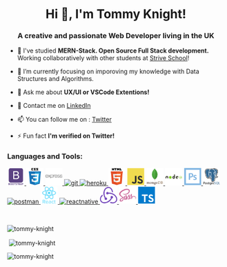 ### 

<h1 align="center">Hi 👋, I'm Tommy Knight!</h1>
<h3 align="center">A creative and passionate Web Developer living in the UK</h3>

- 🌱 I've studied **MERN-Stack. Open Source Full Stack development.** Working collaboratively with other students at <a href="https://strive.school">Strive School</a>!

- 🔭 I’m currently focusing on imporoving my knowledge with Data Structures and Algorithms. 

- 💬 Ask me about **UX/UI or VSCode Extentions!**

- 📄 Contact me on [LinkedIn][2]

- 📫 You can follow me on :  [Twitter][1]

- ⚡ Fun fact **I'm verified on Twitter!**

<h3 align="left">Languages and Tools:</h3>
<p align="left"><a href="https://getbootstrap.com" target="_blank"> <img src="https://raw.githubusercontent.com/devicons/devicon/master/icons/bootstrap/bootstrap-plain-wordmark.svg" alt="bootstrap" width="40" height="40"/> </a> <a href="https://www.w3schools.com/css/" target="_blank"> <img src="https://raw.githubusercontent.com/devicons/devicon/master/icons/css3/css3-original-wordmark.svg" alt="css3" width="40" height="40"/> </a> <a href="https://expressjs.com" target="_blank"> <img src="https://raw.githubusercontent.com/devicons/devicon/master/icons/express/express-original-wordmark.svg" alt="express" width="40" height="40"/> </a> <a href="https://git-scm.com/" target="_blank"> <img src="https://www.vectorlogo.zone/logos/git-scm/git-scm-icon.svg" alt="git" width="40" height="40"/> </a> <a href="https://heroku.com" target="_blank"> <img src="https://www.vectorlogo.zone/logos/heroku/heroku-icon.svg" alt="heroku" width="40" height="40"/> </a> <a href="https://www.w3.org/html/" target="_blank"> <img src="https://raw.githubusercontent.com/devicons/devicon/master/icons/html5/html5-original-wordmark.svg" alt="html5" width="40" height="40"/> </a> <a href="https://developer.mozilla.org/en-US/docs/Web/JavaScript" target="_blank"> <img src="https://raw.githubusercontent.com/devicons/devicon/master/icons/javascript/javascript-original.svg" alt="javascript" width="40" height="40"/> </a>  <a href="https://www.mongodb.com/" target="_blank"> <img src="https://raw.githubusercontent.com/devicons/devicon/master/icons/mongodb/mongodb-original-wordmark.svg" alt="mongodb" width="40" height="40"/> </a> <a href="https://nodejs.org" target="_blank"> <img src="https://raw.githubusercontent.com/devicons/devicon/master/icons/nodejs/nodejs-original-wordmark.svg" alt="nodejs" width="40" height="40"/> </a> <a href="https://www.photoshop.com/en" target="_blank"> <img src="https://raw.githubusercontent.com/devicons/devicon/master/icons/photoshop/photoshop-line.svg" alt="photoshop" width="40" height="40"/> </a> <a href="https://www.postgresql.org" target="_blank"> <img src="https://raw.githubusercontent.com/devicons/devicon/master/icons/postgresql/postgresql-original-wordmark.svg" alt="postgresql" width="40" height="40"/> </a> <a href="https://postman.com" target="_blank"> <img src="https://www.vectorlogo.zone/logos/getpostman/getpostman-icon.svg" alt="postman" width="40" height="40"/> </a> <a href="https://reactjs.org/" target="_blank"> <img src="https://raw.githubusercontent.com/devicons/devicon/master/icons/react/react-original-wordmark.svg" alt="react" width="40" height="40"/> </a> <a href="https://reactnative.dev/" target="_blank"> <img src="https://reactnative.dev/img/header_logo.svg" alt="reactnative" width="40" height="40"/> </a> <a href="https://redux.js.org" target="_blank"> <img src="https://raw.githubusercontent.com/devicons/devicon/master/icons/redux/redux-original.svg" alt="redux" width="40" height="40"/> </a> <a href="https://sass-lang.com" target="_blank"> <img src="https://raw.githubusercontent.com/devicons/devicon/master/icons/sass/sass-original.svg" alt="sass" width="40" height="40"/> </a> <a href="https://www.typescriptlang.org/" target="_blank"> <img src="https://raw.githubusercontent.com/devicons/devicon/master/icons/typescript/typescript-original.svg" alt="typescript" width="40" height="40"/> </a>  </p>

<br>


<p><img align="center" src="https://github-readme-streak-stats.herokuapp.com/?user=tommy-knight&theme=dark" alt="tommy-knight" /></p>
<p>&nbsp;<img align="center" src="https://github-readme-stats.vercel.app/api?username=tommy-knight&show_icons=true&theme=dark&locale=en" alt="tommy-knight" /></p>
<p><img align="left" src="https://github-readme-stats.vercel.app/api/top-langs?username=tommy-knight&show_icons=true&theme=dark&locale=en&layout=compact" alt="tommy-knight" /></p>






<!-- Icons -->

[1.2]: http://i.imgur.com/wWzX9uB.png (Thanks for being interested!)
[2.2]: https://files.softicons.com/download/social-media-icons/hexagonal-social-media-icons-by-design-bolts/png/24x24/Linkedin.png (Have a great day!)

[1]: https://twitter.com/_TommyLK
[2]: https://www.linkedin.com/in/tommy-knight-785175212/ (Thanks for being interested!)

